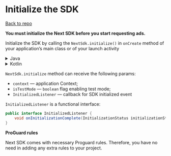
# Initialize the SDK
[Back to repo](https://github.com/nextmillenniummedia/next-sdk-android-example/tree/main)

**You must initialize the Next SDK before you start requesting ads.**

Initialize the SDK by calling the `NextSdk.initialize()` in `onCreate` method of your application’s
main class or of your launch activity

<details>
<summary style="font-size:14px">Java</summary>

Application (recommended)

```java
import android.app.Application;

import io.nextmillennium.nextsdk.NextSdk;

public class App extends Application {

    @Override
    public void onCreate() {
        super.onCreate();
        NextSdk.initialize(this);
    }
}
```

Launch activity

```java
public class MainActivity extends AppCompatActivity {

    private ActivityMainBinding binding;

    @Override
    protected void onCreate(Bundle savedInstanceState) {
        super.onCreate(savedInstanceState);
        NextSdk.initialize(this);
        binding = ActivityMainBinding.inflate(getLayoutInflater());
        setContentView(binding.getRoot());
    }
}
```

</details>

<details>
<summary style="font-size:14px">Kotlin</summary>

Application (recommended)

```kotlin
class App : Application() {

    override fun onCreate() {
        super.onCreate()
        NextSdk.initialize(this)
    }
}
```

Launch activity

```Kotlin
class MainActivity : AppCompatActivity() {

    private lateinit var binding: ActivityMainBinding

    override fun onCreate(savedInstanceState: Bundle?) {
        super.onCreate(savedInstanceState)
        NextSdk.initialize(this)
        binding = ActivityMainBinding.inflate(layoutInflater)
        setContentView(binding.root)
    }
}
```

</details>

`NextSdk.initialize` method can receive the following params:

- `context` — application Context;
- `isTestMode` — `boolean` flag enabling test mode;
- `InitializedListener` — callback for SDK initialized event

`InitializedListener` is a functional interface:

```java
public interface InitializedListener {
    void onInitializationComplete(InitializationStatus initializationStatus);
}
```

**ProGuard rules**

Next SDK comes with necessary Proguard rules. Therefore, you have no need in adding any extra rules
to your project.


